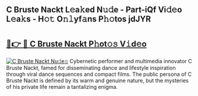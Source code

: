 ## C Bruste Nackt L𝚎a𝚔ed N𝚞𝚍e - Part-iQf Vi𝚍𝚎o L𝚎a𝚔s - H𝚘𝚝 O𝚗𝚕yf𝚊ns P𝚑𝚘tos jdJYR

# <h2><a href="http://kfe4ce.oniu.top/?m=C+Bruste+Nackt">🔗👉 🔴 C Bruste Nackt P𝚑ot𝚘𝚜 V𝚒d𝚎o</a></h2>

[![C Bruste Nackt Nu𝚍e𝚜](https://i.imgur.com/0qMVB7G.gif)](http://kfe4ce.oniu.top/?m=C+Bruste+Nackt)
Cybernetic performer and multimedia innovator C Bruste Nackt, famed for disseminating dance and lifestyle inspiration through viral dance sequences and compact films. The public persona of C Bruste Nackt is defined by its warm and genuine nature, but the mysteries of his private life remain a tantalizing enigma.  
